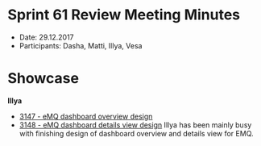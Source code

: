 # Sprint 61 Review Meeting Minutes
* Date: 29.12.2017
* Participants: Dasha, Matti, Illya, Vesa

# Showcase

**Illya**
* [3147 - eMQ dashboard overview design](https://github.com/apinf/platform/issues/3147)
* [3148 - eMQ dashboard details view design](https://github.com/apinf/platform/issues/3148)
Illya has been mainly busy with finishing design of dashboard overview and details view for EMQ.

